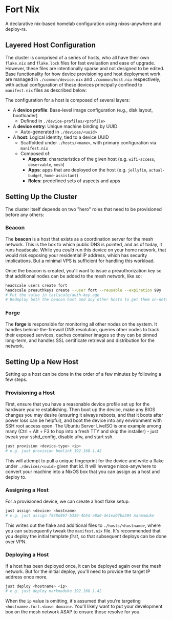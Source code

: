 # Fort Nix

A declarative nix-based homelab configuration using nixos-anywhere and deploy-rs.

## Layered Host Configuration

The cluster is comprised of a series of hosts, who all have their own
`flake.nix` and `flake.lock` files for fast evaluation and ease of upgrade.
However, these files are intentionally sparse and not designed to be edited.
Base functionality for how device provisioning and host deployment work are
managed in `./common/device.nix` and `./common/host.nix` respectively, with
actual configuration of these devices principally confined to `manifest.nix`
files as described below:

The configuration for a host is composed of several layers:

- A **device profile**: Base-level image configuration (e.g., disk layout, bootloader)
    - Defined in `./device-profiles/<profile>`
- A **device entry**: Unique machine binding by UUID
    - Auto-generated in `./devices/<uuid>`
- A **host**: Logical identity, tied to a device UUID
    - Scaffolded under `./hosts/<name>`, with primary configuration via `manifest.nix`
    - Composed of:
        - **Aspects**: characteristics of the given host (e.g. `wifi-access`,
        `observable`, `mesh`)
        - **Apps**: apps that are deployed on the host (e.g. `jellyfin`,
        `actual-budget`, `home-assistant`)
        - **Roles**: predefined sets of aspects and apps

## Setting Up the Cluster

The cluster itself depends on two "hero" roles that need to be provisioned
before any others:

### Beacon
The **beacon** is a host that exists as a coordination server for the mesh
network. This is the box to which public DNS is pointed, and as of today, it
runs headscale. While you _could_ run this device on your home network, that
would risk exposing your residential IP address, which has security
implications. But a minimal VPS is sufficient for handling this workload.

Once the beacon is created, you'll want to issue a preauthorization key so that
additional nodes can be added to the mesh network, like so:

```bash
headscale users create fort
headscale preauthkeys create --user fort --reusable --expiration 99y
# Put the value in tailscale/auth-key.age
# Redeploy both the beacon host and any other hosts to get them on-network
```

### Forge
The **forge** is responsible for monitoring all other nodes on the system. It
handles behind-the-firewall DNS resolution, queries other nodes to track their
exposed services, caches container images so they can be pinned long-term, and
handles SSL certificate retrieval and distribution for the network.

## Setting Up a New Host

Setting up a host can be done in the order of a few minutes by following a few steps.

### Provisioning a Host

First, ensure that you have a reasonable device profile set up for the hardware
you're establishing. Then boot up the device, make any BIOS changes you may
desire (ensuring it always reboots, and that it boots after power loss can be
helpful), and boot the device into any environment with SSH root access open.
The Ubuntu Server LiveISO is one example among many (Ctrl + Alt + F3 to hop
into a fresh TTY and skip the installer) - just tweak your sshd_config, disable
ufw, and start ssh.

```bash
just provision <device-type> <ip>
# e.g. just provision beelink 192.168.1.42
```

This will attempt to pull a unique fingerprint for the device and write a flake
under `./devices/<uuid>` given that id. It will leverage nixos-anywhere to
convert your machine into a NixOS box that you can assign as a host and deploy
to.

### Assigning a Host

For a provisioned device, we can create a host flake setup.

```bash
just assign <device> <hostname>
# e.g. just assign f848d467-b339-4b5d-a8a0-de1ea07ba304 marmaduke
```

This writes out the flake and additional files to `./hosts/<hostname>`, where
you can subsequently tweak the `manifest.nix` file. It's recommended that you
deploy the initial template _first_, so that subsequent deploys can be done
over VPN.

### Deploying a Host

If a host has been deployed once, it can be deployed again over the mesh
network. But for the initial deploy, you'll need to provide the target IP
address once more.

```bash
just deploy <hostname> <ip>
# e.g. just deploy markmaduke 192.168.1.42
```

When the `ip` value is omitting, it's assumed that you're targeting
`<hostname>.fort.<base domain>`. You'll likely want to put your development box
on the mesh network ASAP to ensure those resolve for you.
